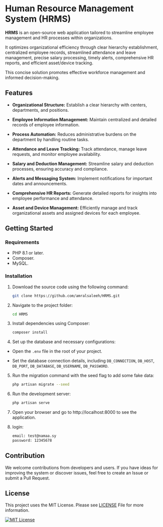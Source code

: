 # Human Resource Management System (HRMS)

**HRMS** is an open-source web application tailored to streamline employee management and HR processes within organizations.

It optimizes organizational efficiency through clear hierarchy establishment, centralized employee records, streamlined attendance and leave management, precise salary processing, timely alerts, comprehensive HR reports, and efficient asset/device tracking.

This concise solution promotes effective workforce management and informed decision-making.

## Features

- **Organizational Structure:** Establish a clear hierarchy with centers, departments, and positions.

- **Employee Information Management:** Maintain centralized and detailed records of employee information.

- **Process Automation:** Reduces administrative burdens on the department by handling routine tasks.

- **Attendance and Leave Tracking:** Track attendance, manage leave requests, and monitor employee availability.

- **Salary and Deduction Management:** Streamline salary and deduction processes, ensuring accuracy and compliance.

- **Alerts and Messaging System:** Implement notifications for important dates and announcements.

- **Comprehensive HR Reports:** Generate detailed reports for insights into employee performance and attendance.

- **Asset and Device Management:** Efficiently manage and track organizational assets and assigned devices for each employee.

## Getting Started

### Requirements
- PHP 8.1 or later.
- Composer.
- MySQL.

### Installation

1. Download the source code using the following command:

   ```bash
   git clone https://github.com/amralsaleeh/HRMS.git

2. Navigate to the project folder:
    ```bash
    cd HRMS

3. Install dependencies using Composer:
    ```bash
    composer install
4. Set up the database and necessary configurations:
- Open the `.env` file in the root of your project.

- Set the database connection details, including `DB_CONNECTION`, `DB_HOST`, `DB_PORT`, `DB_DATABASE`, `DB_USERNAME`, `DB_PASSWORD`.

5. Run the migration command with the seed flag to add some fake data:
    ```bash
    php artisan migrate --seed

6. Run the development server:
    ```bash
    php artisan serve

7. Open your browser and go to http://localhost:8000 to see the application.

8. login:
    ```bash
    email: test@namaa.sy
    password: 12345678

## Contribution
We welcome contributions from developers and users. If you have ideas for improving the system or discover issues, feel free to create an Issue or submit a Pull Request.

## License
This project uses the MIT License. Please see [LICENSE](LICENSE) File for more information.

[![MIT License](https://img.shields.io/badge/License-MIT-green.svg)](https://choosealicense.com/licenses/mit/)
